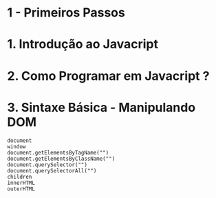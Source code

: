 # 1 - Primeiros Passos

# 1. Introdução ao Javacript

# 2. Como Programar em Javacript ?

# 3. Sintaxe Básica - Manipulando DOM
    document
    window
    document.getElementsByTagName("")
    document.getElementsByClassName("")
    document.querySelector("")
    document.querySelectorAll("")
    children
    innerHTML
    outerHTML